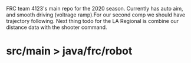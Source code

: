 FRC team 4123's main repo for the 2020 season.
Currently has auto aim, and smooth driving (voltrage ramp).For our second comp we should have trajectory following. Next thing todo for the LA Regional is combine our distance data with the shooter command.
# src/main > java/frc/robot
